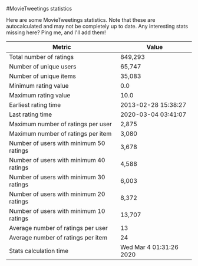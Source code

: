 #MovieTweetings statistics

Here are some MovieTweetings statistics. Note that these are autocalculated and may not be completely up to date. Any interesting stats missing here? Ping me, and I'll add them!

Metric | Value
--- | ---
Total number of ratings                 | 849,293
Number of unique users                  | 65,747
Number of unique items                  | 35,083
Minimum rating value                    | 0.0
Maximum rating value                    | 10.0
Earliest rating time                    | 2013-02-28 15:38:27
Last rating time                        | 2020-03-04 03:41:07
Maximum number of ratings per user      | 2,875
Maximum number of ratings per item      | 3,080
Number of users with minimum 50 ratings | 3,678
Number of users with minimum 40 ratings | 4,588
Number of users with minimum 30 ratings | 6,003
Number of users with minimum 20 ratings | 8,372
Number of users with minimum 10 ratings | 13,707
Average number of ratings per user      | 13
Average number of ratings per item      | 24
Stats calculation time                  | Wed Mar  4 01:31:26 2020

